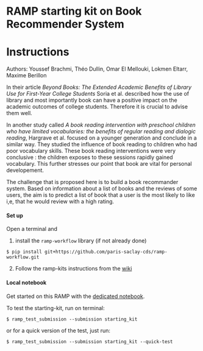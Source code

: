 # RAMP starting kit on Book Recommender System

# Instructions
Authors: Youssef Brachmi, Théo Dullin, Omar El Mellouki, Lokmen Eltarr, Maxime Berillon

In their article *Beyond Books: The Extended Academic Benefits of Library Use for First-Year College Students*  Soria et al. described how the use of library and most importantly book can have a positive impact on the academic outcomes of college students. Therefore it is crucial to advise them well.

In another study called *A book reading intervention with preschool children who have limited vocabularies: the benefits of regular reading and dialogic reading*, Hargrave et al. focused on a younger generation and conclude in a similar way. They studied the influence of book reading to children who had poor vocabulary skills. These book reading interventions were very conclusive : the children exposes to these sessions rapidly gained vocabulary. This further stresses our point that book are vital for personal developement.

The challenge that is proposed here is to build a book recommander system. Based on information about a list of books and the reviews of some users, the aim is to predict a list of book that a user is the most likely to like i,e, that he would review with a high rating.

#### Set up

Open a terminal and

1. install the `ramp-workflow` library (if not already done)
  ```
  $ pip install git+https://github.com/paris-saclay-cds/ramp-workflow.git
  ```
  
2. Follow the ramp-kits instructions from the [wiki](https://github.com/paris-saclay-cds/ramp-workflow/wiki/Getting-started-with-a-ramp-kit)

#### Local notebook

Get started on this RAMP with the [dedicated notebook](https://github.com/maximeberillon/Recommandation_System_Books/blob/main/book_reco_startingkit.ipynb).

To test the starting-kit, run on terminal:

```
$ ramp_test_submission --submission starting_kit
```
or for a quick version of the test, just run:

```
$ ramp_test_submission --submission starting_kit --quick-test
```
